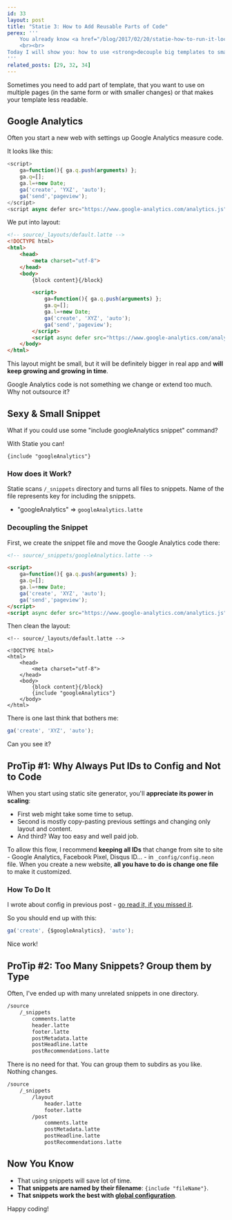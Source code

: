```yaml
---
id: 33
layout: post
title: "Statie 3: How to Add Reusable Parts of Code"
perex: '''
    You already know <a href="/blog/2017/02/20/statie-how-to-run-it-locally">how to run Statie with layout</a> and <a href="/blog/2017/03/06/statie-2-how-to-add-contact-page-with-data">how to add data structures</a>.
    <br><br>
Today I will show you: how to use <strong>decouple big templates to smaller and reusable snippets</strong>. Like Google Analytics code.
'''
related_posts: [29, 32, 34]
---
```


Sometimes you need to add part of template, that you want to use on multiple pages (in the same form or with smaller changes) or that makes your template less readable.


## Google Analytics

Often you start a new web with settings up Google Analytics measure code.

It looks like this:

```javascript
<script>
    ga=function(){ ga.q.push(arguments) };
    ga.q=[];
    ga.l=+new Date;
    ga('create', 'YXZ', 'auto');
    ga('send','pageview');
</script>
<script async defer src="https://www.google-analytics.com/analytics.js"></script>
```


We put into layout:

```html
<!-- source/_layouts/default.latte -->
<!DOCTYPE html>
<html>
    <head>
        <meta charset="utf-8">
    </head>
    <body>
        {block content}{/block}

        <script>
            ga=function(){ ga.q.push(arguments) };
            ga.q=[];
            ga.l=+new Date;
            ga('create', 'XYZ', 'auto');
            ga('send','pageview');
        </script>
        <script async defer src="https://www.google-analytics.com/analytics.js"></script>
    </body>
</html>
```

This layout might be small, but it will be definitely bigger in real app and **will keep growing and growing in time**.

Google Analytics code is not something we change or extend too much. Why not outsource it?

## Sexy & Small Snippet

What if you could use some "include googleAnalytics snippet" command?

With Statie you can!

```twig
{include "googleAnalytics"}
```

### How does it Work?

Statie scans `/_snippets` directory and turns all files to snippets. Name of the file represents key for including the snippets.

- "googleAnalytics" => `googleAnalytics.latte`


### Decoupling the Snippet

First, we create the snippet file and move the Google Analytics code there:

```html
<!-- source/_snippets/googleAnalytics.latte -->

<script>
    ga=function(){ ga.q.push(arguments) };
    ga.q=[];
    ga.l=+new Date;
    ga('create', 'XYZ', 'auto');
    ga('send','pageview');
</script>
<script async defer src="https://www.google-analytics.com/analytics.js"></script>
```

Then clean the layout:

```twig
<!-- source/_layouts/default.latte -->

<!DOCTYPE html>
<html>
    <head>
        <meta charset="utf-8">
    </head>
    <body>
        {block content}{/block}
        {include "googleAnalytics"}
    </body>
</html>
```

There is one last think that bothers me:

```javascript
ga('create', 'XYZ', 'auto');
```

Can you see it?

## ProTip #1: Why Always Put IDs to Config and Not to Code

When you start using static site generator, you'll **appreciate its power in scaling**:

- First web might take some time to setup.
- Second is mostly copy-pasting previous settings and changing only layout and content.
- And third? Way too easy and well paid job.

To allow this flow, I recommend **keeping all IDs** that change from site to site - Google Analytics, Facebook Pixel, Disqus ID... - in `_config/config.neon` file. When you create a new website, **all you have to do is change one file** to make it customized.

### How To Do It

I wrote about config in previous post - [go read it, if you missed it](/blog/2017/03/06/statie-2-how-to-add-contact-page-with-data#2-global-or-bigger-amount-of-data).

So you should end up with this:

```javascript
ga('create', {$googleAnalytics}, 'auto');
```

Nice work!

## ProTip #2: Too Many Snippets? Group them by Type

Often, I've ended up with many unrelated snippets in one directory.

```bash
/source
    /_snippets
        comments.latte
        header.latte
        footer.latte
        postMetadata.latte
        postHeadline.latte
        postRecommendations.latte
```

There is no need for that. You can group them to subdirs as you like. Nothing changes.

```bash
/source
    /_snippets
        /layout
            header.latte
            footer.latte
        /post
            comments.latte
            postMetadata.latte
            postHeadline.latte
            postRecommendations.latte
```


## Now You Know

- That using snippets will save lot of time.
- **That snippets are named by their filename**: `{include "fileName"}`.
- **That snippets work the best with [global configuration](/blog/2017/03/06/statie-2-how-to-add-contact-page-with-data#2-global-or-bigger-amount-of-data)**.


Happy coding!
